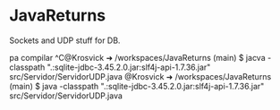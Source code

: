 # JavaReturns
Sockets and UDP stuff for DB.


pa compilar ^C@Krosvick ➜ /workspaces/JavaReturns (main) $ jacva -classpath ".:sqlite-jdbc-3.45.2.0.jar:slf4j-api-1.7.36.jar" src/Servidor/ServidorUDP.java
@Krosvick ➜ /workspaces/JavaReturns (main) $ java -classpath ".:sqlite-jdbc-3.45.2.0.jar:slf4j-api-1.7.36.jar" src/Servidor/ServidorUDP.java